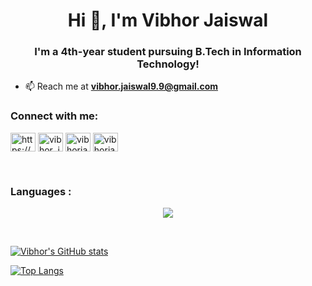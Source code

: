 
<h1 align="center">Hi 👋, I'm Vibhor Jaiswal</h1>
<h3 align="center">I'm a 4th-year student pursuing B.Tech in Information Technology!</h3>

- 📫 Reach me at **vibhor.jaiswal9.9@gmail.com**

<h3 align="left">Connect with me:</h3>
<p align="left">
<a href="https://www.linkedin.com/in/vibhor-jaiswal-a031231b0/" target="blank"><img align="center" src="https://raw.githubusercontent.com/rahuldkjain/github-profile-readme-generator/master/src/images/icons/Social/linked-in-alt.svg" alt="https://www.linkedin.com/in/vibhor-jaiswal-a031231b0/" height="30" width="40" /></a>
<a href="https://www.hackerrank.com/vibhor_jaiswal91" target="blank"><img align="center" src="https://raw.githubusercontent.com/rahuldkjain/github-profile-readme-generator/master/src/images/icons/Social/hackerrank.svg" alt="vibhor_jaiswal91" height="30" width="40" /></a>
<a href="https://www.leetcode.com/vibhorjaiswal" target="blank"><img align="center" src="https://raw.githubusercontent.com/rahuldkjain/github-profile-readme-generator/master/src/images/icons/Social/leet-code.svg" alt="vibhorjaiswal" height="30" width="40" /></a>
<a href="https://auth.geeksforgeeks.org/user/vibhorjaiswal99" target="blank"><img align="center" src="https://raw.githubusercontent.com/rahuldkjain/github-profile-readme-generator/master/src/images/icons/Social/geeks-for-geeks.svg" alt="vibhorjaiswal99" height="30" width="40" /></a>
</p>

<br />

<h3 align="left">Languages :</h3>
<p align="center">
  <a href="https://skillicons.dev">
    <img src="https://skillicons.dev/icons?i=c,cpp,java,javascript,react,mysql,aws,nodejs" />
  </a>
</p>

<br />

[![Vibhor's GitHub stats](https://github-readme-stats.vercel.app/api?username=VibhorJaiswal)](https://github.com/VibhorJaiswal/github-readme-stats)

[![Top Langs](https://github-readme-stats.vercel.app/api/top-langs/?username=VibhorJaiswal&layout=compact)](https://github.com/VibhorJaiswal/github-readme-stats)


